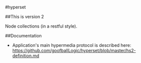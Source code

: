 #hyperset

##This is version 2

Node collections (in a restful style).

##Documentation

* Application's main hypermedia protocol is described here: https://github.com/goofballLogic/hyperset/blob/master/hs2-definition.md

